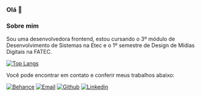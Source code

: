 ### Olá 👋 

### Sobre mim
Sou uma desenvolvedora frontend, estou cursando o 3º módulo de Desenvolvimento de Sistemas na Etec e o 1º semestre de Design de Mídias Digitais na FATEC.

[![Top Langs](https://github-readme-stats.vercel.app/api/top-langs/?username=andressa-ss&layout=compact)](https://github.com/andressa-ss/github-readme-stats)


Você pode encontrar em contato e conferir meus trabalhos abaixo:

[![Behance](https://img.shields.io/badge/-Behance-blue?style=flat-square&logo=behance&logoColor=white&link=https://behance.net/andressasantos93)](https://behance.net/andressasantos93)
[![Email](https://img.shields.io/badge/Email-0078D4?style=flat-square=email&logoColor=white&link=mailto:andressa_@live.com)](mailto:andressa_@live.com)
[![Github](https://img.shields.io/badge/-Github-000?style=flat-square&logo=Github&logoColor=white&link=https://github.com/andressa-ss)](https://github.com/andressa-ss)
[![Linkedin](https://img.shields.io/badge/-LinkedIn-blue?style=flat-square&logo=Linkedin&logoColor=white&link=https://www.linkedin.com/in/andressasantos93)](https://www.linkedin.com/in/andressasantos93/)





<!--
**andressa-ss/andressa-ss** is a ✨ _special_ ✨ repository because its `README.md` (this file) appears on your GitHub profile.

Here are some ideas to get you started:

- 🔭 I’m currently working on ...
- 🌱 I’m currently learning ...
- 👯 I’m looking to collaborate on ...
- 🤔 I’m looking for help with ...
- 💬 Ask me about ...
- 📫 How to reach me: ...
- 😄 Pronouns: ...
- ⚡ Fun fact: ...
-->
